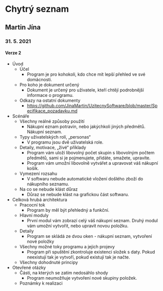 # Chytrý seznam
## Martin Jína
### 31. 5. 2021
#### Verze 2

* Úvod
  * Účel
    * Program je pro kohokoli, kdo chce mít lepší přehled ve své domácnosti.
  * Pro koho je dokument určený
     * Dokument je určený pro uživatele, kteří chtějí podrobnější informace o programu.
  * Odkazy na ostatní dokumenty
     * https://github.com/JinaMartin/UzitecnySoftware/blob/master/Specifikace_pozadavku.md
* Scénáře
  * Všechny reálné způsoby použití
    * Nákupní eznam potravin, nebo jakýchkoli jiných předmětů. Nákupní seznam.
  * Typy uživatelských rolí, „personas“
    * V programu jsou dvě uživatelská role.
  * Detaily, motivace, „živé“ příklady  
    * Program vám uloží libovolný počet skupin s libovolným počtem předmětů, sami si je pojmenujete, přidáte, smažete, upravíte.
    * Program vám umožní libovolně vytvářet a upravovat váš nákupní košík.
  * Vymezení rozsahu
    * V softwaru nebude automatické vložení došlého zboží do nákupního seznamu.
  * Na co se nebude klást důraz
    * Důraz se nebude klást na grafickou část softwaru.
* Celková hrubá architektura
  * Pracocní tok
    * Program by měl být přehledný a funkční.
  * Hlavní moduly
    * První modul vám zobrazí celý váš nákupní seznam. Druhý modul vám umožní vytvořit, nebo upravit novou položku.
  * Detaily
    * Program se skládá ze dvou oken - nákupní seznam, vytvoření nové položky
  * Všechny možné toky programu a jejich projevy
    * Program při spuštění zkontroluje existenci složek s daty. Pokud neexistují tak je vytvoří, pokud existují tak je načte.
  * Všechny dohodnuté principy
* Otevřené otázky
  * Části, na kterých se zatím nedosáhlo shody
    * Program neumožňuje vytvoření nové skupiny položek.
  * Poznámky k realizaci    
